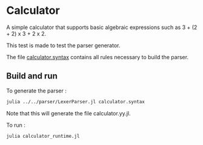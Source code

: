 # Calculator
A simple calculator that supports basic algebraic expressions such as 3 + (2 + 2) x 3 + 2 x 2.

This test is made to test the parser generator.

The file [calculator.syntax](calculator.syntax) contains all rules necessary to build the parser.

## Build and run
To generate the parser :
```sh
julia ../../parser/LexerParser.jl calculator.syntax
```

Note that this will generate the file calculator.yy.jl.

To run :
```sh
julia calculator_runtime.jl
```
